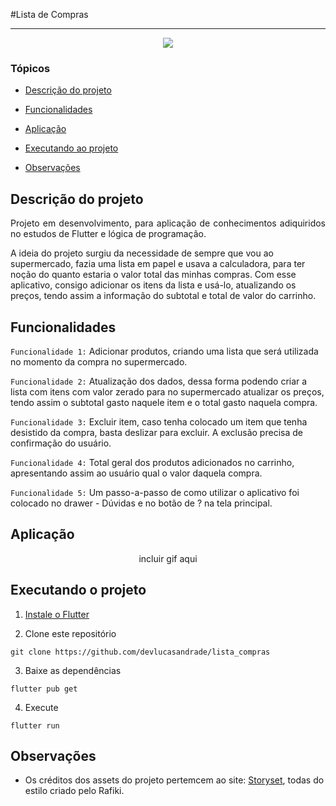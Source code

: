 #Lista de Compras

<hr>

<p align="center">
   <img src="http://img.shields.io/static/v1?label=STATUS&message=EM%20DESENVOLVIMENTO&color=RED&style=for-the-badge"/>
</p>

### Tópicos 

- [Descrição do projeto](#descrição-do-projeto)

- [Funcionalidades](#funcionalidades)

- [Aplicação](#aplicação)

- [Executando ao projeto](#executando-ao-projeto)

- [Observações](#observações)



## Descrição do projeto 

<p align="justify">
Projeto em desenvolvimento, para aplicação de conhecimentos adiquiridos no estudos de Flutter e lógica de programação.

A ideia do projeto surgiu da necessidade de sempre que vou ao supermercado, fazia uma lista em papel e usava a calculadora, para ter noção do quanto estaria o valor total das minhas compras. Com esse aplicativo, consigo adicionar os itens da lista e usá-lo, atualizando os preços, tendo assim a informação do subtotal e total de valor do carrinho. 
</p>

## Funcionalidades

`Funcionalidade 1:` Adicionar produtos, criando uma lista que será utilizada no momento da compra no supermercado.

`Funcionalidade 2:` Atualização dos dados, dessa forma podendo criar a lista com itens com valor zerado para no supermercado atualizar os preços, tendo assim o subtotal gasto naquele item e o total gasto naquela compra.

`Funcionalidade 3:` Excluir item, caso tenha colocado um item que tenha desistido da compra, basta deslizar para excluir. A exclusão precisa de confirmação do usuário.

`Funcionalidade 4:` Total geral dos produtos adicionados no carrinho, apresentando assim ao usuário qual o valor daquela compra.

`Funcionalidade 5:` Um passo-a-passo de como utilizar o aplicativo foi colocado no drawer - Dúvidas e no botão de ? na tela principal. 

## Aplicação

<div align="center">

incluir gif aqui

<!-- ![Android Emulator](https://user-images.githubusercontent.com/37356058/135944390-ec96d4ec-ee43-4db9-882f-89be66aad23a.gif)
-->
</div>

###

## Executando o projeto

1. [Instale o Flutter](https://flutter.dev/docs/get-started/install)

2. Clone este repositório

```
git clone https://github.com/devlucasandrade/lista_compras
```

3. Baixe as dependências

```
flutter pub get
```

4. Execute

```
flutter run
```

## Observações

- Os créditos dos assets do projeto pertemcem ao site: [Storyset](https://storyset.com/), todas do estilo criado pelo Rafiki. 
